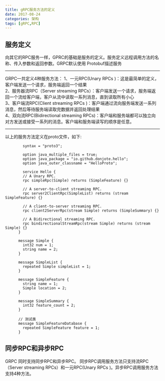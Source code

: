 ```yaml
---
title: gRPC服务方法的定义
date: 2017-08-24
categories: 架构
tags: [gRPC,RPC]
---
```

## 服务定义
向其它的RPC服务一样，GPRC的基础是服务的定义。服务定义远程调用方法的名称、传入参数和返回参数。GRPC默认使用 Protobuf描述服务
***
GRPC一共定义4种服务方法：
1、一元RPC(Unary RPCs )：这是最简单的定义，客户端发送一个请求，服务端返回一个结果   
2、服务器流RPC（Server streaming RPCs）：客户端发送一个请求，服务端返回一个流给客户端，客户从流中读取一系列消息，直到读取所有小心   
3、客户端流RPC(Client streaming RPCs )：客户端通过流向服务端发送一系列消息，然后等待服务端读取完数据并返回处理结果   
4、双向流RPC(Bidirectional streaming RPCs)：客户端和服务端都可以独立向对方发送或接受一系列的消息。客户端和服务端读写的顺序是任意。   
***
以上的服务方法定义在proto文件，如下:   
```
        syntax = "proto3";

        option java_multiple_files = true;
        option java_package = "io.github.donjote.hello";
        option java_outer_classname = "HelloProto";

        service Hello {
        // A Unary RPC.
        rpc simpleRpc(Simple) returns (SimpleFeature) {}

        // A server-to-client streaming RPC.
        rpc server2ClientRpc(SimpleList) returns (stream SimpleFeature) {}

        // A client-to-server streaming RPC.
        rpc client2ServerRpc(stream Simple) returns (SimpleSummary) {}

        // A Bidirectional streaming RPC.
        rpc bindirectionalStreamRpc(stream Simple) returns (stream Simple) {}
      }

      message Simple {
        int32 num = 1;
        string name = 2;
      }

      message SimpleList {
        repeated Simple simpleList = 1;
      }

      message SimpleFeature {
        string name = 1;
        Simple location = 2;
      }

      message SimpleSummary {
        int32 feature_count = 2;
      }

      // 测试类
      message SimpleFeatureDatabase {
        repeated SimpleFeature feature = 1;
      }
```
## 同步RPC和异步RPC
GRPC 同时支持同步RPC和异步RPC。
同步RPC调用服务方法只支持流RPC（Server streaming RPCs）和一元RPC(Unary RPCs )。异步RPC调用服务方法支持4种方法。
